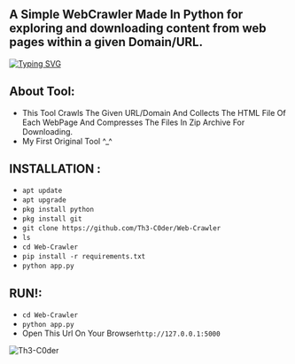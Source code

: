## A Simple WebCrawler Made In Python for exploring and downloading content from web pages within a given Domain/URL.
[![Typing SVG](https://readme-typing-svg.demolab.com?font=Rubik+Glitch&pause=1000&color=00FF00&random=false&width=435&lines=WebCrawler+By+%5BTh3-C0der%5D)](https://th3-c0der.github.io)

## About Tool:
- This Tool Crawls The Given URL/Domain And Collects The HTML File Of Each WebPage And Compresses The Files In Zip Archive For Downloading.
- My First Original Tool ^_^


## INSTALLATION :

* `apt update`
* `apt upgrade`
* `pkg install python`
* `pkg install git`
* `git clone https://github.com/Th3-C0der/Web-Crawler`
* `ls`
* `cd Web-Crawler`
* `pip install -r requirements.txt`
* `python app.py`

## RUN!:

* `cd Web-Crawler`
* `python app.py`
* Open This Url On Your Browser`http://127.0.0.1:5000`

<p align="left"> <img src="https://komarev.com/ghpvc/?username=Th3-C0der&label=Profile%20views&color=00ff00&style=flat" alt="Th3-C0der" /> </p>
